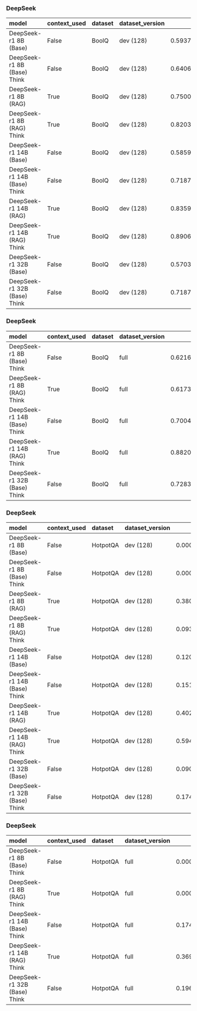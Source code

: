 ### DeepSeek

| model                        | context_used   | dataset   | dataset_version   |       f1 |       em |   pred_tokens_per_question |   energy_kWh_per_question |   inference_energy_kWh |   retrieval_energy_kWh |   emissions_kg_per_question |   inference_emissions_kg_per_question |   retrieval_emissions_kg_per_question |   time_s_per_question | total_time   |
|:-----------------------------|:---------------|:----------|:------------------|---------:|---------:|---------------------------:|--------------------------:|-----------------------:|-----------------------:|----------------------------:|--------------------------------------:|--------------------------------------:|----------------------:|:-------------|
| DeepSeek-r1 8B (Base)        | False          | BoolQ     | dev (128)         | 0.593750 | 0.593750 |                 267.312500 |                  0.000920 |               0.000920 |               0.000000 |                    0.000270 |                              0.000270 |                              0.000000 |              2.666704 | 0:05:41      |
| DeepSeek-r1 8B (Base) Think  | False          | BoolQ     | dev (128)         | 0.640625 | 0.640625 |                 592.484375 |                  0.005209 |               0.005209 |               0.000000 |                    0.001530 |                              0.001530 |                              0.000000 |             14.637021 | 0:31:13      |
| DeepSeek-r1 8B (RAG)         | True           | BoolQ     | dev (128)         | 0.750000 | 0.750000 |                  32.898438 |                  0.000193 |               0.000187 |               0.000007 |                    0.000057 |                              0.000055 |                              0.000002 |              0.621410 | 0:01:19      |
| DeepSeek-r1 8B (RAG) Think   | True           | BoolQ     | dev (128)         | 0.820312 | 0.820312 |                   0.000000 |                  0.001367 |               0.001360 |               0.000007 |                    0.000400 |                              0.000398 |                              0.000002 |              3.918387 | 0:08:21      |
| DeepSeek-r1 14B (Base)       | False          | BoolQ     | dev (128)         | 0.585938 | 0.585938 |                  22.210938 |                  0.000194 |               0.000194 |               0.000000 |                    0.000057 |                              0.000057 |                              0.000000 |              0.615033 | 0:01:18      |
| DeepSeek-r1 14B (Base) Think | False          | BoolQ     | dev (128)         | 0.718750 | 0.718750 |                   0.000000 |                  0.001986 |               0.001986 |               0.000000 |                    0.000583 |                              0.000583 |                              0.000000 |              5.564031 | 0:11:52      |
| DeepSeek-r1 14B (RAG)        | True           | BoolQ     | dev (128)         | 0.835938 | 0.835938 |                   8.531250 |                  0.000143 |               0.000137 |               0.000006 |                    0.000042 |                              0.000040 |                              0.000002 |              0.485185 | 0:01:02      |
| DeepSeek-r1 14B (RAG) Think  | True           | BoolQ     | dev (128)         | 0.890625 | 0.890625 |                   0.000000 |                  0.001398 |               0.001392 |               0.000007 |                    0.000411 |                              0.000409 |                              0.000002 |              3.948232 | 0:08:25      |
| DeepSeek-r1 32B (Base)       | False          | BoolQ     | dev (128)         | 0.570312 | 0.570312 |                   1.289062 |                  0.000116 |               0.000116 |               0.000000 |                    0.000034 |                              0.000034 |                              0.000000 |              0.414039 | 0:00:52      |
| DeepSeek-r1 32B (Base) Think | False          | BoolQ     | dev (128)         | 0.718750 | 0.718750 |                   0.000000 |                  0.003886 |               0.003886 |               0.000000 |                    0.001141 |                              0.001141 |                              0.000000 |             10.540339 | 0:22:29      |

### DeepSeek

| model                        | context_used   | dataset   | dataset_version   |       f1 |       em |   pred_tokens_per_question |   energy_kWh_per_question |   inference_energy_kWh |   retrieval_energy_kWh |   emissions_kg_per_question |   inference_emissions_kg_per_question |   retrieval_emissions_kg_per_question |   time_s_per_question | total_time   |
|:-----------------------------|:---------------|:----------|:------------------|---------:|---------:|---------------------------:|--------------------------:|-----------------------:|-----------------------:|----------------------------:|--------------------------------------:|--------------------------------------:|----------------------:|:-------------|
| DeepSeek-r1 8B (Base) Think  | False          | BoolQ     | full              | 0.621638 | 0.621638 |                   8.000000 |                  0.000344 |               0.000344 |               0.000000 |                    0.000100 |                              0.000100 |                              0.000000 |              1.089086 | 0:59:23      |
| DeepSeek-r1 8B (RAG) Think   | True           | BoolQ     | full              | 0.617359 | 0.617359 |                  65.657396 |                  0.002598 |               0.002585 |               0.000013 |                    0.000525 |                              0.000521 |                              0.000003 |              7.708349 | 7:00:21      |
| DeepSeek-r1 14B (Base) Think | False          | BoolQ     | full              | 0.700489 | 0.700489 |                   0.000000 |                  0.002094 |               0.002094 |               0.000000 |                    0.000613 |                              0.000613 |                              0.000000 |              5.918757 | 5:22:46      |
| DeepSeek-r1 14B (RAG) Think  | True           | BoolQ     | full              | 0.882029 | 0.882029 |                   1.008557 |                  0.001644 |               0.001637 |               0.000007 |                    0.000483 |                              0.000480 |                              0.000002 |              4.738078 | 4:18:22      |
| DeepSeek-r1 32B (Base) Think | False          | BoolQ     | full              | 0.728301 | 0.728301 |                   0.000000 |                  0.003891 |               0.003891 |               0.000000 |                    0.001136 |                              0.001136 |                              0.000000 |             10.583791 | 9:37:10      |

### DeepSeek

| model                        | context_used   | dataset   | dataset_version   |       f1 |       em |   pred_tokens_per_question |   energy_kWh_per_question |   inference_energy_kWh |   retrieval_energy_kWh |   emissions_kg_per_question |   inference_emissions_kg_per_question |   retrieval_emissions_kg_per_question |   time_s_per_question | total_time   |
|:-----------------------------|:---------------|:----------|:------------------|---------:|---------:|---------------------------:|--------------------------:|-----------------------:|-----------------------:|----------------------------:|--------------------------------------:|--------------------------------------:|----------------------:|:-------------|
| DeepSeek-r1 8B (Base)        | False          | HotpotQA  | dev (128)         | 0.000260 | 0.000000 |                1166.039062 |                  0.003865 |               0.003865 |               0.000000 |                    0.001111 |                              0.001111 |                              0.000000 |             10.886341 | 0:23:13      |
| DeepSeek-r1 8B (Base) Think  | False          | HotpotQA  | dev (128)         | 0.000526 | 0.000000 |                1313.570312 |                  0.006317 |               0.006317 |               0.000000 |                    0.001839 |                              0.001839 |                              0.000000 |             18.336221 | 0:39:07      |
| DeepSeek-r1 8B (RAG)         | True           | HotpotQA  | dev (128)         | 0.380741 | 0.273438 |                  56.796875 |                  0.000383 |               0.000359 |               0.000024 |                    0.000110 |                              0.000103 |                              0.000007 |              1.171797 | 0:02:29      |
| DeepSeek-r1 8B (RAG) Think   | True           | HotpotQA  | dev (128)         | 0.093969 | 0.062500 |                 799.125000 |                  0.028550 |               0.028524 |               0.000027 |                    0.008255 |                              0.008248 |                              0.000008 |             85.292596 | 3:01:57      |
| DeepSeek-r1 14B (Base)       | False          | HotpotQA  | dev (128)         | 0.120261 | 0.062500 |                  28.882812 |                  0.000235 |               0.000235 |               0.000000 |                    0.000064 |                              0.000064 |                              0.000000 |              0.736166 | 0:01:34      |
| DeepSeek-r1 14B (Base) Think | False          | HotpotQA  | dev (128)         | 0.151546 | 0.070312 |                  22.429688 |                  0.002262 |               0.002262 |               0.000000 |                    0.000660 |                              0.000660 |                              0.000000 |              6.351427 | 0:13:32      |
| DeepSeek-r1 14B (RAG)        | True           | HotpotQA  | dev (128)         | 0.402015 | 0.250000 |                  28.320312 |                  0.000393 |               0.000370 |               0.000023 |                    0.000107 |                              0.000100 |                              0.000007 |              1.179079 | 0:02:30      |
| DeepSeek-r1 14B (RAG) Think  | True           | HotpotQA  | dev (128)         | 0.594902 | 0.437500 |                  17.750000 |                  0.001828 |               0.001803 |               0.000025 |                    0.000534 |                              0.000527 |                              0.000007 |              5.143636 | 0:10:58      |
| DeepSeek-r1 32B (Base)       | False          | HotpotQA  | dev (128)         | 0.090172 | 0.000000 |                  25.335938 |                  0.000388 |               0.000388 |               0.000000 |                    0.000109 |                              0.000109 |                              0.000000 |              1.156333 | 0:02:28      |
| DeepSeek-r1 32B (Base) Think | False          | HotpotQA  | dev (128)         | 0.174937 | 0.093750 |                  21.468750 |                  0.004509 |               0.004509 |               0.000000 |                    0.001284 |                              0.001284 |                              0.000000 |             12.236623 | 0:26:06      |

### DeepSeek

| model                        | context_used   | dataset   | dataset_version   |       f1 |       em |   pred_tokens_per_question |   energy_kWh_per_question |   inference_energy_kWh |   retrieval_energy_kWh |   emissions_kg_per_question |   inference_emissions_kg_per_question |   retrieval_emissions_kg_per_question |   time_s_per_question | total_time   |
|:-----------------------------|:---------------|:----------|:------------------|---------:|---------:|---------------------------:|--------------------------:|-----------------------:|-----------------------:|----------------------------:|--------------------------------------:|--------------------------------------:|----------------------:|:-------------|
| DeepSeek-r1 8B (Base) Think  | False          | HotpotQA  | full              | 0.000659 | 0.000675 |                  48.263840 |                  0.000657 |               0.000657 |               0.000000 |                    0.000193 |                              0.000193 |                              0.000000 |              2.033714 | 4:11:01      |
| DeepSeek-r1 8B (RAG) Think   | True           | HotpotQA  | full              | 0.000003 | 0.000270 |                  22.416554 |                  0.000741 |               0.000725 |               0.000017 |                    0.000218 |                              0.000213 |                              0.000005 |              2.266022 | 4:39:42      |
| DeepSeek-r1 14B (Base) Think | False          | HotpotQA  | full              | 0.174766 | 0.067378 |                  24.127869 |                  0.003110 |               0.003110 |               0.000000 |                    0.000913 |                              0.000913 |                              0.000000 |              8.842658 | 18:11:28     |
| DeepSeek-r1 14B (RAG) Think  | True           | HotpotQA  | full              | 0.369231 | 0.216311 |                  22.035512 |                  0.003813 |               0.003797 |               0.000015 |                    0.001118 |                              0.001113 |                              0.000005 |             10.714620 | 22:02:32     |
| DeepSeek-r1 32B (Base) Think | False          | HotpotQA  | full              | 0.196459 | 0.079260 |                  29.397245 |                  0.006260 |               0.006260 |               0.000000 |                    0.001836 |                              0.001836 |                              0.000000 |             16.724375 | 34:24:20     |

